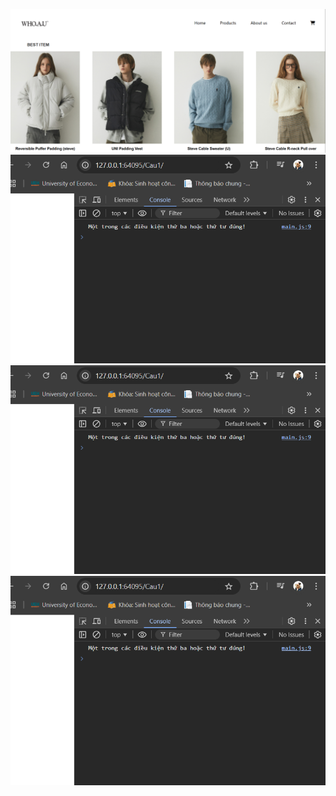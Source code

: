 ![image alt](https://github.com/thanhmai2604950/Minipro3/blob/75c5435c3ed2daa6f96974e8762958d6178aac59/readme/Screenshot%202024-12-23%20231029.png)
![image alt](https://github.com/thanhmai2604950/MiniPro2/blob/1233aa5f80b4d34fd1ff2efdea12144dacbf9ac1/Readme/Screenshot%202024-12-07%20144231.png?raw=true)
![image alt](https://github.com/thanhmai2604950/MiniPro2/blob/1233aa5f80b4d34fd1ff2efdea12144dacbf9ac1/Readme/Screenshot%202024-12-07%20144231.png?raw=true)
![image alt](https://github.com/thanhmai2604950/MiniPro2/blob/1233aa5f80b4d34fd1ff2efdea12144dacbf9ac1/Readme/Screenshot%202024-12-07%20144231.png?raw=true)
